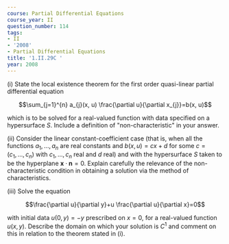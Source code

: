 ```yaml
---
course: Partial Differential Equations
course_year: II
question_number: 114
tags:
- II
- '2008'
- Partial Differential Equations
title: '1.II.29C '
year: 2008
---
```



(i) State the local existence theorem for the first order quasi-linear partial differential equation

$$\sum_{j=1}^{n} a_{j}(x, u) \frac{\partial u}{\partial x_{j}}=b(x, u)$$

which is to be solved for a real-valued function with data specified on a hypersurface $S$. Include a definition of "non-characteristic" in your answer.

(ii) Consider the linear constant-coefficient case (that is, when all the functions $a_{1}, \ldots, a_{n}$ are real constants and $b(x, u)=c x+d$ for some $c=\left(c_{1}, \ldots, c_{n}\right)$ with $c_{1}, \ldots, c_{n}$ real and $d$ real) and with the hypersurface $S$ taken to be the hyperplane $\mathbf{x} \cdot \mathbf{n}=0$. Explain carefully the relevance of the non-characteristic condition in obtaining a solution via the method of characteristics.

(iii) Solve the equation

$$\frac{\partial u}{\partial y}+u \frac{\partial u}{\partial x}=0$$

with initial data $u(0, y)=-y$ prescribed on $x=0$, for a real-valued function $u(x, y)$. Describe the domain on which your solution is $C^{1}$ and comment on this in relation to the theorem stated in (i).
